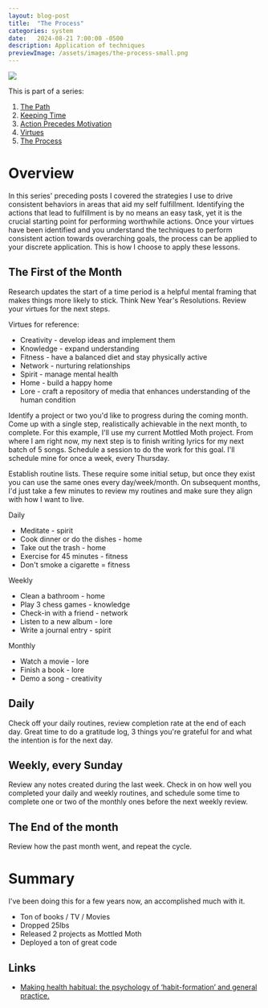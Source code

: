 ```yaml
---
layout: blog-post
title:  "The Process"
categories: system
date:   2024-08-21 7:00:00 -0500
description: Application of techniques
previewImage: /assets/images/the-process-small.png
---
```


<div class="album-art">
    <img src="/assets/images/the-process.png" />
</div>

This is part of a series:
1. [The Path](/system/2024/02/02/the-path.html)
2. [Keeping Time](/system/2024/03/27/keeping-time.html)
3. [Action Precedes Motivation](/system/2024/05/29/action-precedes-motivation.html)
4. [Virtues](/system/2024/08/14/virtues.html)
4. [The Process](./)

# Overview

In this series' preceding posts I covered the strategies I use to drive consistent behaviors in areas that aid my self fulfillment. Identifying the actions that lead to fulfillment is by no means an easy task, yet it is the crucial starting point for performing worthwhile actions. Once your virtues have been identified and you understand the techniques to perform consistent action towards overarching goals, the process can be applied to your discrete application. This is how I choose to apply these lessons.

## The First of the Month

Research updates the start of a time period is a helpful mental framing that makes things more likely to stick. Think New Year's Resolutions. Review your virtues for the next steps.

Virtues for reference:
* Creativity - develop ideas and implement them
* Knowledge - expand understanding
* Fitness - have a balanced diet and stay physically active
* Network - nurturing relationships
* Spirit - manage mental health
* Home - build a happy home
* Lore - craft a repository of media that enhances understanding of the human condition

Identify a project or two you'd like to progress during the coming month. Come up with a single step, realistically achievable in the next month, to complete. For this example, I'll use my current Mottled Moth project. From where I am right now, my next step is to finish writing lyrics for my next batch of 5 songs. Schedule a session to do the work for this goal. I'll schedule mine for once a week, every Thursday.

Establish routine lists. These require some initial setup, but once they exist you can use the same ones every day/week/month. On subsequent months, I'd just take a few minutes to review my routines and make sure they align with how I want to live.

Daily
* Meditate - spirit
* Cook dinner or do the dishes - home
* Take out the trash - home
* Exercise for 45 minutes - fitness
* Don't smoke a cigarette = fitness

Weekly
* Clean a bathroom - home
* Play 3 chess games - knowledge
* Check-in with a friend - network
* Listen to a new album - lore
* Write a journal entry - spirit

Monthly
* Watch a movie - lore
* Finish a book - lore
* Demo a song - creativity

## Daily

Check off your daily routines, review completion rate at the end of each day. Great time to do a gratitude log, 3 things you're grateful for and what the intention is for the next day.

## Weekly, every Sunday

Review any notes created during the last week. Check in on how well you completed your daily and weekly routines, and schedule some time to complete one or two of the monthly ones before the next weekly review.

## The End of the month

Review how the past month went, and repeat the cycle.

# Summary

I've been doing this for a few years now, an accomplished much with it. 

* Ton of books / TV / Movies
* Dropped 25lbs
* Released 2 projects as Mottled Moth
* Deployed a ton of great code

## Links

* [Making health habitual: the psychology of ‘habit-formation’ and general practice.](https://www.ncbi.nlm.nih.gov/pmc/articles/PMC3505409/)